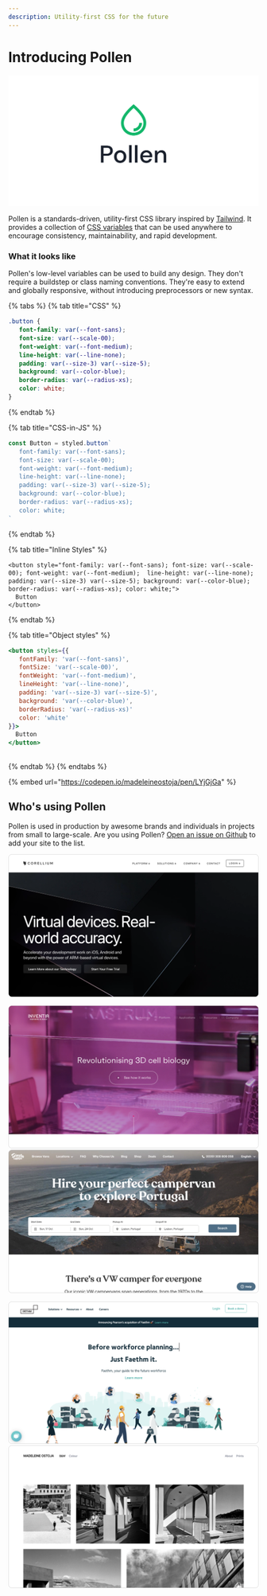 ```yaml
---
description: Utility-first CSS for the future
---
```


# Introducing Pollen

![](.gitbook/assets/cover.svg)

Pollen is a standards-driven, utility-first CSS library inspired by [Tailwind](https://tailwindcss.com). It provides a collection of [CSS variables](https://developer.mozilla.org/en-US/docs/Web/CSS/--\*) that can be used anywhere to encourage consistency, maintainability, and rapid development.

### What it looks like

Pollen's low-level variables can be used to build any design. They don't require a buildstep or class naming conventions. They're easy to extend and globally responsive, without introducing preprocessors or new syntax.

{% tabs %}
{% tab title="CSS" %}
```css
.button {
   font-family: var(--font-sans);
   font-size: var(--scale-00);
   font-weight: var(--font-medium); 
   line-height: var(--line-none);
   padding: var(--size-3) var(--size-5);
   background: var(--color-blue);
   border-radius: var(--radius-xs);
   color: white;
}
```
{% endtab %}

{% tab title="CSS-in-JS" %}
```jsx
const Button = styled.button`
   font-family: var(--font-sans);
   font-size: var(--scale-00);
   font-weight: var(--font-medium); 
   line-height: var(--line-none);
   padding: var(--size-3) var(--size-5);
   background: var(--color-blue);
   border-radius: var(--radius-xs);
   color: white;
`
```
{% endtab %}

{% tab title="Inline Styles" %}
```markup
<button style="font-family: var(--font-sans); font-size: var(--scale-00); font-weight: var(--font-medium);  line-height: var(--line-none); padding: var(--size-3) var(--size-5); background: var(--color-blue); border-radius: var(--radius-xs); color: white;">
  Button
</button>
```
{% endtab %}

{% tab title="Object styles" %}
```jsx
<button styles={{ 
   fontFamily: 'var(--font-sans)',
   fontSize: 'var(--scale-00)',
   fontWeight: 'var(--font-medium)',
   lineHeight: 'var(--line-none)',
   padding: 'var(--size-3) var(--size-5)',
   background: 'var(--color-blue)',
   borderRadius: 'var(--radius-xs)'
   color: 'white'
}}>
  Button
</button>
  
```
{% endtab %}
{% endtabs %}

{% embed url="https://codepen.io/madeleineostoja/pen/LYjGjGa" %}

## Who's using Pollen

Pollen is used in production by awesome brands and individuals in projects from small to large-scale. Are you using Pollen? [Open an issue on Github](https://github.com/peppercornstudio/pollen/issues/new) to add your site to the list.

![Corellium](.gitbook/assets/corellium.png)

![Inventia](.gitbook/assets/inventia.png) ![Siesta Campers](.gitbook/assets/siestacampers.png)

![Faethm](.gitbook/assets/faethm.png) ![Madeleine Ostoja](.gitbook/assets/madeleineostoja.png)
